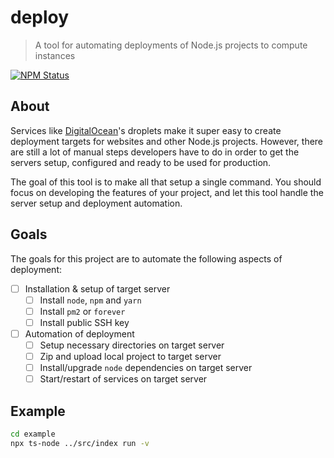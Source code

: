 # deploy

> A tool for automating deployments of Node.js projects to compute instances

<a href="https://www.npmjs.com/package/@globexdesigns/deploy"><img alt="NPM Status" src="https://img.shields.io/npm/v/@globexdesigns/deploy.svg?style=flat"></a>

## About

Services like [DigitalOcean](https://www.digitalocean.com/)'s droplets make it super easy to create deployment targets for websites and other Node.js projects. However, there are still a lot of manual steps developers have to do in order to get the servers setup, configured and ready to be used for production.

The goal of this tool is to make all that setup a single command. You should focus on developing the features of your project, and let this tool handle the server setup and deployment automation.

## Goals

The goals for this project are to automate the following aspects of deployment:

- [ ] Installation & setup of target server
	- [ ] Install `node`, `npm` and `yarn`
	- [ ] Install `pm2` or `forever`
	- [ ] Install public SSH key
- [ ] Automation of deployment
	- [ ] Setup necessary directories on target server
	- [ ] Zip and upload local project to target server
	- [ ] Install/upgrade `node` dependencies on target server
	- [ ] Start/restart of services on target server

## Example

```sh
cd example
npx ts-node ../src/index run -v
```
